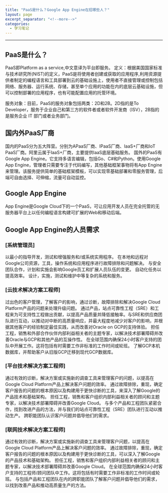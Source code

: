 ```yaml
---
title: "PaaS是什么？Google App Engine在招哪些人？"
layout: page
excerpt_separator: "<!--more-->"
categories:
  - 学习笔记
---
```

> 

<!--more-->


---

## PaaS是什么？ ##
PaaS即Platform as a service,中文意译为平台即服务。
定义：根据美国国家标准与技术研究所(NIST)的定义，PaaS是将使用者创建或获取的应用程序,利用资源提供者制定的编程语言和工具部署到云的基础设施上，使用者不直接管理或控制包括网络、服务器、运行系统、存储，甚至单个应用的功能在内的底层云基础设施，但可以控制部署的应用程序，也有可能配置应用的托管环境。

服务对象：目前，PaaS的服务对象包括两类：2D和2B。2D指的是To Developer，服务于企业自己和第三方的软件者或者软件开发商（ISV），2B指的是服务企业 IT 部门或者业务部门。

## 国内外PaaS厂商 ##
国内的PaaS分为五大阵营。分别为APaaS厂商、IPaaS厂商、IaaS+厂商和IoT PaaS厂商。阿里云属于IaaS+厂商，主要提供IaaS底层基础服务。
国外的PaaS有Google App Engine。它支持多语言编辑，包括Go、C#和Python。使用Google App Engine，管理者只需要专注于代码编写，其他基础框架事物将有App Engine来管理。该服务提供简单的基础框架模板，可以实现零基础部署和零服务管理，后端可自由选择、可伸缩，流量可自动监控。

## Google App Engine ##
App Engine是Google Cloud下的一个PaaS，可让应用开发人员在完全托管的无服务器平台上以任何编程语言构建可扩展的Web和移动后端。


## Google App Engine的人员需求 ##
### [系统管理员] ###
以最小的指导开发，测试和增强服务和/或系统实用程序。
在本地和远程对Google公司资源，工具，操作系统和应用程序进行故障排除和问题解决。
与安全团队合作，计划和实施会影响Google员工和扩展人员队伍的变更。
自动化任务以提高效率。
设计，实施，测试和维护中等复杂的系统和服务。

### [云技术解决方案工程师] ###
过出色的客户管理，了解客户的影响，通过诊断，故障排除和解决Google Cloud Platform产品的问题来处理升级问题。
通过产品，站点可靠性工程（SRE）和工程来为可支持性工程做出贡献，以提高产品质量并降低接触率。与SRE和供应商团队进行互动，以推动对中断的高质量响应，并最大程度地减少对客户的影响，并根据其他客户的经验制定最佳实践，从而改善对Oracle on GCP的支持体验。
担任工程，销售和外部合作伙伴内部利益相关者的主题专家，以解决技术部署障碍并改善Oracle与GCP和其他产品的互操作性。
在全球范围内确保24小时客户支持的团队中开展工作。这将包括有时需要工作非标准的工作时间或轮班。
了解GCP本机数据库，并帮助客户从旧版GCP迁移到现代GCP数据库。

### [平台技术解决方案工程师] ###
通过有效的诊断，解决方案或实施新的调查工具来管理客户的问题，以提高在Google Cloud Platform产品上解决客户问题的效率。
通过故障排除，重现，确定客户报告的问题的根本原因以及构建用于更快诊断的工具，来深入了解Google的产品技术和基础架构。
担任工程，销售和客户组织内部利益相关者的顾问和主题专家，以解决技术部署障碍并改善Google Cloud。
与多个产品和工程团队紧密合作，找到改进产品的方法，并与我们的站点可靠性工程（SRE）团队进行互动以推动生产。
跨职能团队认识客户问题并倡导他们的需求。

### [联网技术解决方案工程师] ###
通过有效的诊断，解决方案或实施新的调查工具来管理客户问题，以提高在Google Cloud Platform产品上解决客户问题的效率。
通过故障排除，重现，确定客户报告的问题的根本原因以及构建用于更快诊断的工具，可以深入了解Google的产品技术和基础架构。
担任工程，销售和客户组织内部利益相关者的顾问和主题专家，以解决技术部署障碍并改善Google Cloud。
在全球范围内确保24小时客户支持的工程师/顾问团队中工作。这将包括有时需要工作非标准的工作时间或轮班。
与包括产品和工程团队在内的跨职能团队了解客户问题并倡导他们的需求，以找到改善产品和推动高质量生产的方法。